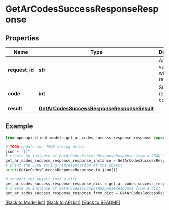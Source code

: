 # GetArCodesSuccessResponseResponse


## Properties

Name | Type | Description | Notes
------------ | ------------- | ------------- | -------------
**request_id** | **str** | An arbitrary value sent with the request. | [optional] 
**code** | **int** | Successful response code. | 
**result** | [**GetArCodesSuccessResponseResponseResult**](GetArCodesSuccessResponseResponseResult.md) |  | 

## Example

```python
from openapi_client.models.get_ar_codes_success_response_response import GetArCodesSuccessResponseResponse

# TODO update the JSON string below
json = "{}"
# create an instance of GetArCodesSuccessResponseResponse from a JSON string
get_ar_codes_success_response_response_instance = GetArCodesSuccessResponseResponse.from_json(json)
# print the JSON string representation of the object
print(GetArCodesSuccessResponseResponse.to_json())

# convert the object into a dict
get_ar_codes_success_response_response_dict = get_ar_codes_success_response_response_instance.to_dict()
# create an instance of GetArCodesSuccessResponseResponse from a dict
get_ar_codes_success_response_response_from_dict = GetArCodesSuccessResponseResponse.from_dict(get_ar_codes_success_response_response_dict)
```
[[Back to Model list]](../README.md#documentation-for-models) [[Back to API list]](../README.md#documentation-for-api-endpoints) [[Back to README]](../README.md)


